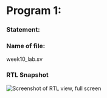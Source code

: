 # Program 1: 
### Statement: 

### Name of file:
week10_lab.sv

### RTL Snapshot
![Screenshot of RTL view, full screen]()
